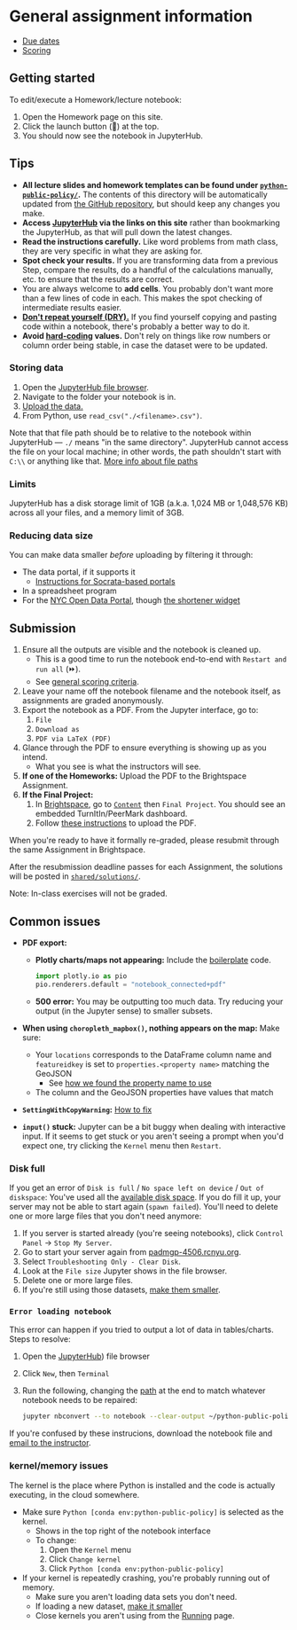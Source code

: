 # General assignment information

- [Due dates](syllabus.md#schedule)
- [Scoring](syllabus.md#assignment-scoring)

## Getting started

To edit/execute a Homework/lecture notebook:

1. Open the Homework page on this site.
1. Click the launch button (🚀) at the top.
1. You should now see the notebook in JupyterHub.
## Tips

- **All lecture slides and homework templates can be found under [`python-public-policy/`](https://padmgp-4506.rcnyu.org/hub/user-redirect/git-pull?repo=https%3A%2F%2Fgithub.com%2Fafeld%2Fpython-public-policy&urlpath=tree%2Fpython-public-policy%2F&branch=nyu).** The contents of this directory will be automatically updated from [the GitHub repository](https://github.com/afeld/python-public-policy/tree/nyu), but should keep any changes you make.
- **Access [JupyterHub](https://padmgp-4506.rcnyu.org/hub/user-redirect/git-pull?repo=https%3A%2F%2Fgithub.com%2Fafeld%2Fpython-public-policy&urlpath=tree%2Fpython-public-policy%2F&branch=nyu) via the links on this site** rather than bookmarking the JupyterHub, as that will pull down the latest changes.
- **Read the instructions carefully.** Like word problems from math class, they are very specific in what they are asking for.
- **Spot check your results.** If you are transforming data from a previous Step, compare the results, do a handful of the calculations manually, etc. to ensure that the results are correct.
- You are always welcome to **add cells**. You probably don't want more than a few lines of code in each. This makes the spot checking of intermediate results easier.
- **[Don't repeat yourself (DRY).](https://dzone.com/articles/is-your-code-dry-or-wet)** If you find yourself copying and pasting code within a notebook, there's probably a better way to do it.
- **Avoid [hard-coding](https://www.quora.com/What-does-hard-coded-something-mean-in-computer-programming-context) values.** Don't rely on things like row numbers or column order being stable, in case the dataset were to be updated.

### Storing data

1. Open the [JupyterHub file browser](https://padmgp-4506.rcnyu.org/hub/user-redirect/git-pull?repo=https%3A%2F%2Fgithub.com%2Fafeld%2Fpython-public-policy&urlpath=tree%2Fpython-public-policy%2F&branch=nyu).
1. Navigate to the folder your notebook is in.
1. [Upload the data.](https://tljh.jupyter.org/en/latest/howto/content/add-data.html#adding-data-from-your-local-machine)
1. From Python, use `read_csv("./<filename>.csv")`.

Note that that file path should be to relative to the notebook within JupyterHub — `./` means "in the same directory". JupyterHub cannot access the file on your local machine; in other words, the path shouldn't start with `C:\\` or anything like that. [More info about file paths](https://www.codecademy.com/resources/docs/general/file-paths)

### Limits

JupyterHub has a disk storage limit of 1GB (a.k.a. 1,024 MB or 1,048,576 KB) across all your files, and a memory limit of 3GB.

### Reducing data size

You can make data smaller _before_ uploading by filtering it through:

- The data portal, if it supports it
  - [Instructions for Socrata-based portals](https://support.socrata.com/hc/en-us/articles/202950808-Creating-a-Filtered-View)
- In a spreadsheet program
- For the [NYC Open Data Portal](https://opendata.cityofnewyork.us/), though [the shortener widget](shorten.md)

## Submission

1. Ensure all the outputs are visible and the notebook is cleaned up.
   - This is a good time to run the notebook end-to-end with `Restart and run all` (⏩).
   - See [general scoring criteria](syllabus.md#assignment-scoring).
1. Leave your name off the notebook filename and the notebook itself, as assignments are graded anonymously.
1. Export the notebook as a PDF. From the Jupyter interface, go to:
   1. `File`
   1. `Download as`
   1. `PDF via LaTeX (PDF)`
1. Glance through the PDF to ensure everything is showing up as you intend.
   - What you see is what the instructors will see.
1. **If one of the Homeworks:** Upload the PDF to the Brightspace Assignment.
1. **If the Final Project:**
   1. In [Brightspace](https://brightspace.nyu.edu/d2l/home/297088), go to [`Content`](https://brightspace.nyu.edu/d2l/le/lessons/297088) then `Final Project`. You should see an embedded TurnItIn/PeerMark dashboard.
   1. Follow [these instructions](https://help.turnitin.com/feedback-studio/d2l/LTI13/student/submitting-a-paper/submitting-a-paper.htm) to upload the PDF.

When you're ready to have it formally re-graded, please resubmit through the same Assignment in Brightspace.

After the resubmission deadline passes for each Assignment, the solutions will be posted in [`shared/solutions/`](https://padmgp-4506.rcnyu.org/user-redirect/tree/shared/solutions/).

Note: In-class exercises will not be graded.

## Common issues

- **PDF export:**

  - **Plotly charts/maps not appearing:** Include the [boilerplate](https://whynameitthat.blogspot.com/2013/10/boiler-plate.html) code.

    ```python
    import plotly.io as pio
    pio.renderers.default = "notebook_connected+pdf"
    ```

  - **500 error:** You may be outputting too much data. Try reducing your output (in the Jupyter sense) to smaller subsets.
- **When using `choropleth_mapbox()`, nothing appears on the map:** Make sure:
  - Your `locations` corresponds to the DataFrame column name and `featureidkey` is set to `properties.<property name>` matching the GeoJSON
    - See [how we found the property name to use](lecture_3.ipynb#map-complaint-counts-by-cd)
  - The column and the GeoJSON properties have values that match
- **`SettingWithCopyWarning`:** [How to fix](https://www.dataquest.io/blog/settingwithcopywarning/)
- **`input()` stuck:** Jupyter can be a bit buggy when dealing with interactive input. If it seems to get stuck or you aren't seeing a prompt when you'd expect one, try clicking the `Kernel` menu then `Restart`.

### Disk full

If you get an error of `Disk is full` / `No space left on device` / `Out of diskspace`: You've used all the [available disk space](#limits). If you do fill it up, your server may not be able to start again (`spawn failed`). You'll need to delete one or more large files that you don't need anymore:

1. If you server is started already (you're seeing notebooks), click `Control Panel` -> `Stop My Server`.
1. Go to start your server again from [padmgp-4506.rcnyu.org](https://padmgp-4506.rcnyu.org).
1. Select `Troubleshooting Only - Clear Disk`.
1. Look at the `File size` Jupyter shows in the file browser.
1. Delete one or more large files.
1. If you're still using those datasets, [make them smaller](#reducing-data-size).

### `Error loading notebook`

This error can happen if you tried to output a lot of data in tables/charts. Steps to resolve:

1. Open the [JupyterHub](https://padmgp-4506.rcnyu.org/hub/user-redirect/git-pull?repo=https%3A%2F%2Fgithub.com%2Fafeld%2Fpython-public-policy&urlpath=tree%2Fpython-public-policy%2F&branch=nyu)) file browser
1. Click `New`, then `Terminal`
1. Run the following, changing the [path](https://www.codecademy.com/resources/docs/general/file-paths) at the end to match whatever notebook needs to be repaired:

   ```sh
   jupyter nbconvert --to notebook --clear-output ~/python-public-policy/hw_<NUMBER>.ipynb
   ```

If you're confused by these instrucions, download the notebook file and [email to the instructor](syllabus.md#instructor-information).

### kernel/memory issues

The kernel is the place where Python is installed and the code is actually executing, in the cloud somewhere.

- Make sure `Python [conda env:python-public-policy]` is selected as the kernel.
  - Shows in the top right of the notebook interface
  - To change:
    1. Open the `Kernel` menu
    1. Click `Change kernel`
    1. Click `Python [conda env:python-public-policy]`
- If your kernel is repeatedly crashing, you're probably running out of memory.
  - Make sure you aren't loading data sets you don't need.
  - If loading a new dataset, [make it smaller](#reducing-data-size)
  - Close kernels you aren't using from the [Running](https://padmgp-4506.rcnyu.org/user-redirect/tree#running) page.
